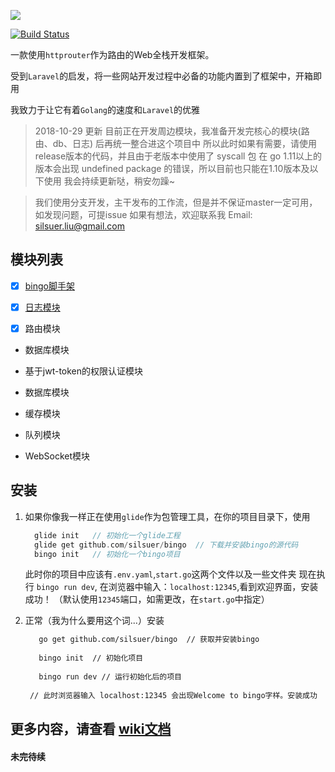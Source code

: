 ![](http://qiniu-cdn.zhiguanapp.com/629bfc026fdad3244dea2161ebb7e62f)

[![Build Status](https://travis-ci.org/silsuer/bingo.svg?branch=master)](https://travis-ci.org/silsuer/bingo)

一款使用`httprouter`作为路由的Web全栈开发框架。

受到`Laravel`的启发，将一些网站开发过程中必备的功能内置到了框架中，开箱即用

我致力于让它有着`Golang`的速度和`Laravel`的优雅


> 2018-10-29 更新
> 目前正在开发周边模块，我准备开发完核心的模块(路由、db、日志) 后再统一整合进这个项目中
> 所以此时如果有需要，请使用release版本的代码，并且由于老版本中使用了 syscall 包
> 在 go 1.11以上的版本会出现 undefined package 的错误，所以目前也只能在1.10版本及以下使用
> 我会持续更新哒，稍安勿躁~


> 我们使用分支开发，主干发布的工作流，但是并不保证master一定可用，如发现问题，可提issue
> 如果有想法，欢迎联系我 Email: silsuer.liu@gmail.com

## 模块列表

 - [x] [bingo脚手架](https://github.com/silsuer/bingo)

 - [x] [日志模块](https://github.com/silsuer/bingo-log)

 - [x] 路由模块

 - 数据库模块

 - 基于jwt-token的权限认证模块

 - 数据库模块

 - 缓存模块

 - 队列模块

 - WebSocket模块

## 安装

 1. 如果你像我一样正在使用`glide`作为包管理工具，在你的项目目录下，使用
 
    ```go
      glide init   // 初始化一个glide工程
      glide get github.com/silsuer/bingo  // 下载并安装bingo的源代码
      bingo init   // 初始化一个bingo项目
    ```
    
    此时你的项目中应该有`.env.yaml`,`start.go`这两个文件以及一些文件夹
    现在执行
    `bingo run dev`, 在浏览器中输入：`localhost:12345`,看到欢迎界面，安装成功！
    （默认使用`12345`端口，如需更改，在`start.go`中指定）
    
 2. 正常（我为什么要用这个词...）安装
 
    ```markdown
       go get github.com/silsuer/bingo  // 获取并安装bingo
     
       bingo init  // 初始化项目
   
       bingo run dev // 运行初始化后的项目
     
     // 此时浏览器输入 localhost:12345 会出现Welcome to bingo字样。安装成功
    ```

## 更多内容，请查看 [wiki文档](https://github.com/silsuer/bingo/wiki)


####  未完待续